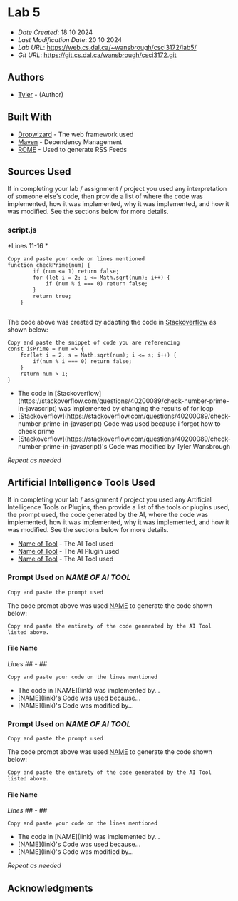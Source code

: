 # Lab 5

* *Date Created*: 18 10 2024
* *Last Modification Date*: 20 10 2024
* *Lab URL*: <https://web.cs.dal.ca/~wansbrough/csci3172/lab5/>
* *Git URL*: <https://git.cs.dal.ca/wansbrough/csci3172.git>


## Authors


* [Tyler](ty868750@dal.ca) - (Author)


## Built With

<!--- Provide a list of the frameworks used to build this application, your list should include the name of the framework used, the url where the framework is available for download and what the framework was used for, see the example below --->

* [Dropwizard](http://www.dropwizard.io/1.0.2/docs/) - The web framework used
* [Maven](https://maven.apache.org/) - Dependency Management
* [ROME](https://rometools.github.io/rome/) - Used to generate RSS Feeds



## Sources Used

If in completing your lab / assignment / project you used any interpretation of someone else's code, then provide a list of where the code was implemented, how it was implemented, why it was implemented, and how it was modified. See the sections below for more details.





### script.js

*Lines 11-16 *

```
Copy and paste your code on lines mentioned 
function checkPrime(num) {
        if (num <= 1) return false; 
        for (let i = 2; i <= Math.sqrt(num); i++) {
            if (num % i === 0) return false; 
        }
        return true;
    }


```

The code above was created by adapting the code in [Stackoverflow](https://stackoverflow.com/questions/40200089/check-number-prime-in-javascript) as shown below: 

```
Copy and paste the snippet of code you are referencing
const isPrime = num => {
    for(let i = 2, s = Math.sqrt(num); i <= s; i++) {
        if(num % i === 0) return false;
    }
    return num > 1;
}

```

- <!---How---> The code in [Stackoverflow](https://stackoverflow.com/questions/40200089/check-number-prime-in-javascript) was implemented by changing the results of for loop
- <!---Why---> [Stackoverflow](https://stackoverflow.com/questions/40200089/check-number-prime-in-javascript) Code was used because i forgot how to check prime
- <!---How---> [Stackoverflow](https://stackoverflow.com/questions/40200089/check-number-prime-in-javascript)'s Code was modified by Tyler Wansbrough

*Repeat as needed*



## Artificial Intelligence Tools Used
If in completing your lab / assignment / project you used any Artificial Intelligence Tools or Plugins, then provide a list of the tools or plugins used, the prompt used, the code generated by the AI, where the code was implemented, how it was implemented, why it was implemented, and how it was modified. See the sections below for more details.

* [Name of Tool](http://www.dropwizard.io/1.0.2/docs/) - The AI Tool used
* [Name of Tool](http://www.dropwizard.io/1.0.2/docs/) - The AI Plugin used
* [Name of Tool](http://www.dropwizard.io/1.0.2/docs/) - The AI Tool used


### Prompt Used on *NAME OF AI TOOL*

```
Copy and paste the prompt used 

```

The code prompt above was used [NAME](link) to generate the code shown below: 

```
Copy and paste the entirety of the code generated by the AI Tool listed above.

```

#### File Name
*Lines ## - ##*

```
Copy and paste your code on the lines mentioned

```

- <!---How---> The code in [NAME](link) was implemented by...
- <!---Why---> [NAME](link)'s Code was used because...
- <!---How---> [NAME](link)'s Code was modified by...


### Prompt Used on *NAME OF AI TOOL*

```
Copy and paste the prompt used 

```

The code prompt above was used [NAME](link) to generate the code shown below: 

```
Copy and paste the entirety of the code generated by the AI Tool listed above.

```

#### File Name
*Lines ## - ##*

```
Copy and paste your code on the lines mentioned

```

- <!---How---> The code in [NAME](link) was implemented by...
- <!---Why---> [NAME](link)'s Code was used because...
- <!---How---> [NAME](link)'s Code was modified by...


*Repeat as needed*



## Acknowledgments





